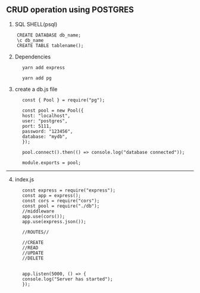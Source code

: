 ﻿## CRUD operation using POSTGRES

1. SQL SHELL(psql)

```
    CREATE DATABASE db_name;
    \c db_name
    CREATE TABLE tablename();
```
2. Dependencies

```
      yarn add express
```

```
      yarn add pg
```

3. create a db.js file

```
      const { Pool } = require("pg");

      const pool = new Pool({
      host: "localhost",
      user: "postgres",
      port: 5111,
      password: "123456",
      database: "mydb",
      });

      pool.connect().then(() => console.log("database connected"));

      module.exports = pool;
```

---

4. index.js

```
      const express = require("express");
      const app = express();
      const cors = require("cors");
      const pool = require("./db");
      //middleware
      app.use(cors());
      app.use(express.json());

      //ROUTES//

      //CREATE
      //READ
      //UPDATE
      //DELETE


      app.listen(5000, () => {
      console.log("Server has started");
      });

```
